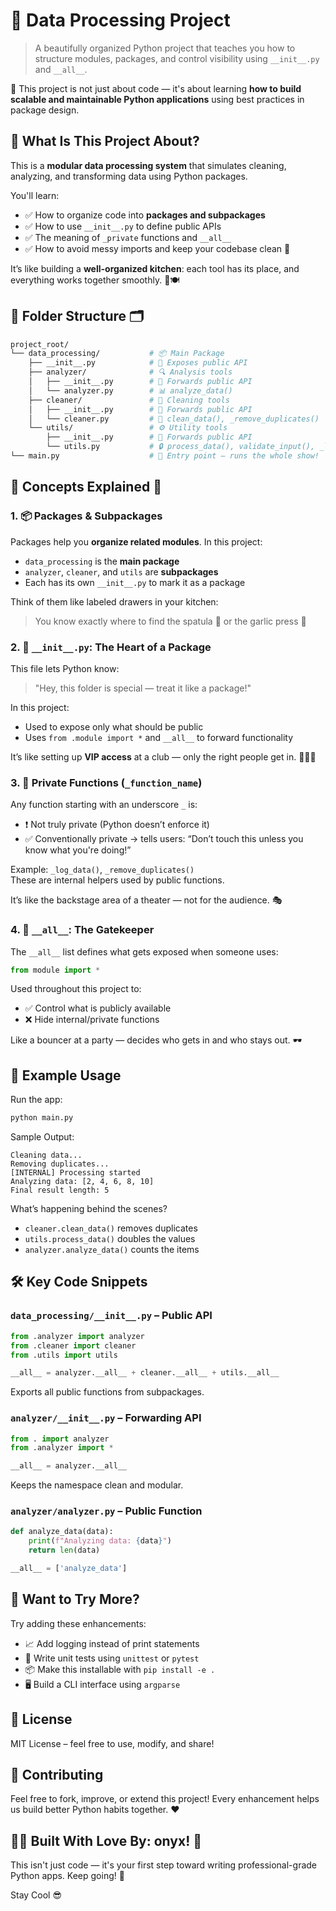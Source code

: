 
# 🧱 Data Processing Project

> A beautifully organized Python project that teaches you how to structure modules, packages, and control visibility using `__init__.py` and `__all__`.

🚀 This project is not just about code — it's about learning **how to build scalable and maintainable Python applications** using best practices in package design.



## 🌟 What Is This Project About?

This is a **modular data processing system** that simulates cleaning, analyzing, and transforming data using Python packages.

You'll learn:
- ✅ How to organize code into **packages and subpackages**
- ✅ How to use `__init__.py` to define public APIs
- ✅ The meaning of `_private` functions and `__all__`
- ✅ How to avoid messy imports and keep your codebase clean 💅

It’s like building a **well-organized kitchen**: each tool has its place, and everything works together smoothly. 🔪🍽️



## 📁 Folder Structure 🗂️

```bash
project_root/
└── data_processing/           # 📦 Main Package
    ├── __init__.py            # 🚪 Exposes public API
    ├── analyzer/              # 🔍 Analysis tools
    │   ├── __init__.py        # 🔁 Forwards public API
    │   └── analyzer.py        # 📊 analyze_data()
    ├── cleaner/               # 🧹 Cleaning tools
    │   ├── __init__.py        # 🔁 Forwards public API
    │   └── cleaner.py         # 🧼 clean_data(), _remove_duplicates()
    └── utils/                 # ⚙️ Utility tools
        ├── __init__.py        # 🔁 Forwards public API
        └── utils.py           # 🔒 process_data(), validate_input(), _log_data()
└── main.py                    # 🏁 Entry point – runs the whole show!
```



## 🧠 Concepts Explained 🧠

### 1. 📦 Packages & Subpackages

Packages help you **organize related modules**. In this project:
- `data_processing` is the **main package**
- `analyzer`, `cleaner`, and `utils` are **subpackages**
- Each has its own `__init__.py` to mark it as a package

Think of them like labeled drawers in your kitchen:  
> You know exactly where to find the spatula 🥄 or the garlic press 🧄



### 2. 🧷 `__init__.py`: The Heart of a Package

This file lets Python know:  
> "Hey, this folder is special — treat it like a package!"

In this project:
- Used to expose only what should be public
- Uses `from .module import *` and `__all__` to forward functionality

It’s like setting up **VIP access** at a club — only the right people get in. 🚶‍♂️🚫



### 3. 🔐 Private Functions (`_function_name`)

Any function starting with an underscore `_` is:
- ❗ Not truly private (Python doesn’t enforce it)
- ✅ Conventionally private → tells users: “Don’t touch this unless you know what you're doing!”

Example: `_log_data()`, `_remove_duplicates()`  
These are internal helpers used by public functions.

It’s like the backstage area of a theater — not for the audience. 🎭



### 4. 🚪 `__all__`: The Gatekeeper

The `__all__` list defines what gets exposed when someone uses:

```python
from module import *
```

Used throughout this project to:
- ✅ Control what is publicly available
- ❌ Hide internal/private functions

Like a bouncer at a party — decides who gets in and who stays out. 🕶️



## 🧪 Example Usage

Run the app:

```bash
python main.py
```

Sample Output:

```
Cleaning data...
Removing duplicates...
[INTERNAL] Processing started
Analyzing data: [2, 4, 6, 8, 10]
Final result length: 5
```

What’s happening behind the scenes?
- `cleaner.clean_data()` removes duplicates
- `utils.process_data()` doubles the values
- `analyzer.analyze_data()` counts the items


## 🛠 Key Code Snippets

### `data_processing/__init__.py` – Public API

```python
from .analyzer import analyzer
from .cleaner import cleaner
from .utils import utils

__all__ = analyzer.__all__ + cleaner.__all__ + utils.__all__
```

Exports all public functions from subpackages.



### `analyzer/__init__.py` – Forwarding API

```python
from . import analyzer
from .analyzer import *

__all__ = analyzer.__all__
```

Keeps the namespace clean and modular.



### `analyzer/analyzer.py` – Public Function

```python
def analyze_data(data):
    print(f"Analyzing data: {data}")
    return len(data)

__all__ = ['analyze_data']
```



## 🧪 Want to Try More?

Try adding these enhancements:
- 📈 Add logging instead of print statements
- 🧪 Write unit tests using `unittest` or `pytest`
- 📦 Make this installable with `pip install -e .`
- 🖥️ Build a CLI interface using `argparse`



## 📝 License

MIT License – feel free to use, modify, and share!



## 💌 Contributing

Feel free to fork, improve, or extend this project! Every enhancement helps us build better Python habits together. ❤️



## 🧑‍💻 Built With Love By: onyx! 👏

This isn't just code — it's your first step toward writing professional-grade Python apps. Keep going! 🚀




Stay Cool 😎